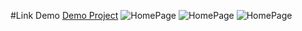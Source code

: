 #Link Demo
[Demo Project](https://test-fe-hazel-rho.vercel.app/)
![HomePage](/Users/apple/Documents/demo-project-test/assets/images/HomePage.png)
![HomePage](/Users/apple/Documents/demo-project-test/assets/images/Test1.png)
![HomePage](/Users/apple/Documents/demo-project-test/assets/images/Test2.png)



